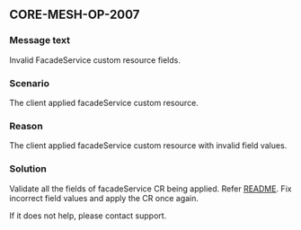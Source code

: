 ## CORE-MESH-OP-2007
### Message text
Invalid FacadeService custom resource fields.

### Scenario
The client applied facadeService custom resource. 

### Reason
The client applied facadeService custom resource with invalid field values.

### Solution
Validate all the fields of facadeService CR being applied. Refer [README](../../README.md#description-of-facade-operator-cr-fields). 
Fix incorrect field values and apply the CR once again. 

If it does not help, please contact support.
